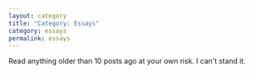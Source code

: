 ```yaml
---
layout: category
title: "Category: Essays"
category: essays
permalink: essays
---
```


Read anything older than 10 posts ago at your own risk. I can't stand it.
